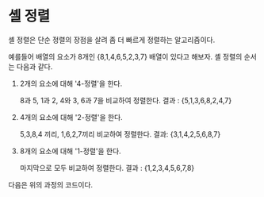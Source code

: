 # 셸 정렬

셸 정렬은 단순 정렬의 장점을 살려 좀 더 빠르게 정렬하는 알고리즘이다. 

예를들어 배열의 요소가 8개인 {8,1,4,6,5,2,3,7} 배열이 있다고 해보자. 셸 정렬의 순서는 다음과 같다.

1. 2개의 요소에 대해 '4-정렬'을 한다.

   8과 5, 1과 2, 4와 3, 6과 7을 비교하여 정렬한다. 결과 : {5,1,3,6,8,2,4,7}

2. 4개의 요소에 대해 '2-정렬'을 한다.

   5,3,8,4 끼리, 1,6,2,7끼리 비교하여 정렬한다. 결과: {3,1,4,2,5,6,8,7}

3. 8개의 요소에 대해 '1-정렬'을 한다.

   마지막으로 모두 비교하여 정렬한다. 결과 : {1,2,3,4,5,6,7,8}

다음은 위의 과정의 코드이다.

```

```

